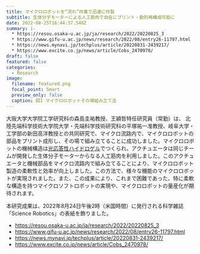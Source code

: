 ```yaml
---
title: マイクロロボットを“流れ”作業で迅速に作製
subtitle: 生体分子モーターによる人工筋肉で自在にプリント・動的再構成可能に
date: 2022-08-25T16:44:37.548Z
summary: |-
  * https://resou.osaka-u.ac.jp/ja/research/2022/20220825_3
  * https://www.gifu-u.ac.jp/news/research/2022/08/entry26-11797.html
  * https://news.mynavi.jp/techplus/article/20220831-2439217/
  * https://www.excite.co.jp/news/article/Cobs_2470978/
draft: false
featured: false
categories:
  - Research
image:
  filename: featured.png
  focal_point: Smart
  preview_only: false
  caption: 図1 マイクロロボットその場組み立て法
---
```

<!--StartFragment-->

大阪大学大学院工学研究科の森島圭祐教授、王穎哲特任研究員（常勤）は、 北陸先端科学技術大学院大学・先端科学技術研究科の平塚祐一准教授、岐阜大学・工学部の新田高洋教授との共同研究で、マイクロ流路内で、マイクロロボットの部品をプリント成形し、その場で組み立てることに成功しました。マイクロロボットの機械構造は[光応答性ハイドロゲル](https://resou.osaka-u.ac.jp/ja/research/2022/20220825_3#term-6c89e)でつくられ、アクチュエータは同じチームが開発した生体分子モーターからなる人工筋肉を利用しました。このアクチュエータと機械部品をマイクロ流路内で組み立てることにより、マイクロロボット製造の柔軟性と効率が向上しました。この方法で、様々な機能のマイクロロボットが実現されました。また、この成果により、これまで困難であった、特に柔軟な構造を持つマイクロソフトロボットの実現や、マイクロロボットの量産化が期待されます。

本研究成果は、2022年8月24日午後2時（米国時間）に発行される科学雑誌「Science Robotics」の表紙を飾りました。



* https://resou.osaka-u.ac.jp/ja/research/2022/20220825_3
* https://www.gifu-u.ac.jp/news/research/2022/08/entry26-11797.html
* https://news.mynavi.jp/techplus/article/20220831-2439217/
* https://www.excite.co.jp/news/article/Cobs_2470978/

<!--EndFragment-->